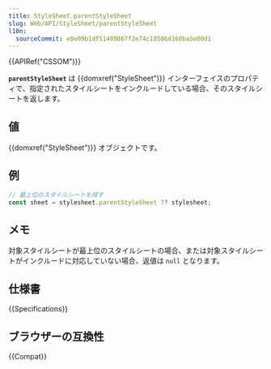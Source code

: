 ```yaml
---
title: StyleSheet.parentStyleSheet
slug: Web/API/StyleSheet/parentStyleSheet
l10n:
  sourceCommit: e0e09b1df51489867f2e74c18586d168ba5e00d1
---
```


{{APIRef("CSSOM")}}

**`parentStyleSheet`** は {{domxref("StyleSheet")}} インターフェイスのプロパティで、指定されたスタイルシートをインクルードしている場合、そのスタイルシートを返します。

## 値

{{domxref("StyleSheet")}} オブジェクトです。

## 例

```js
// 最上位のスタイルシートを探す
const sheet = stylesheet.parentStyleSheet ?? stylesheet;
```

## メモ

対象スタイルシートが最上位のスタイルシートの場合、または対象スタイルシートがインクルードに対応していない場合、返値は `null` となります。

## 仕様書

{{Specifications}}

## ブラウザーの互換性

{{Compat}}
